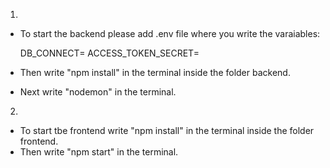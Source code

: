 1.
- To start the backend please add .env file where you write the varaiables: 

    DB_CONNECT=<your connection string in mongo>
    ACCESS_TOKEN_SECRET=<random string as key for jwt tokens>
    
- Then write "npm install" in the terminal inside the folder backend.
- Next write "nodemon" in the terminal.

2. 
- To start tbe frontend write "npm install" in the terminal inside the folder frontend.
- Then write "npm start" in the terminal.


